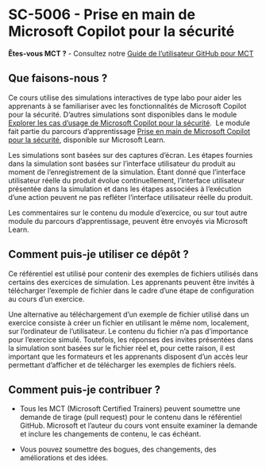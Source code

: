 # SC-5006 - Prise en main de Microsoft Copilot pour la sécurité

**Êtes-vous MCT ?** - Consultez notre [Guide de l’utilisateur GitHub pour MCT](https://microsoftlearning.github.io/MCT-User-Guide/)

## Que faisons-nous ?

Ce cours utilise des simulations interactives de type labo pour aider les apprenants à se familiariser avec les fonctionnalités de Microsoft Copilot pour la sécurité.  D’autres simulations sont disponibles dans le module [Explorer les cas d’usage de Microsoft Copilot pour la sécurité](https://learn.microsoft.com/training/modules/security-copilot-exercises/).  Le module fait partie du parcours d’apprentissage [Prise en main de Microsoft Copilot pour la sécurité](https://learn.microsoft.com/training/paths/security-copilot-and-ai/), disponible sur Microsoft Learn.

Les simulations sont basées sur des captures d’écran. Les étapes fournies dans la simulation sont basées sur l’interface utilisateur du produit au moment de l’enregistrement de la simulation. Étant donné que l’interface utilisateur réelle du produit évolue continuellement, l’interface utilisateur présentée dans la simulation et dans les étapes associées à l’exécution d’une action peuvent ne pas refléter l’interface utilisateur réelle du produit.

Les commentaires sur le contenu du module d’exercice, ou sur tout autre module du parcours d’apprentissage, peuvent être envoyés via Microsoft Learn.

## Comment puis-je utiliser ce dépôt ?

Ce référentiel est utilisé pour contenir des exemples de fichiers utilisés dans certains des exercices de simulation. Les apprenants peuvent être invités à télécharger l’exemple de fichier dans le cadre d’une étape de configuration au cours d’un exercice.

Une alternative au téléchargement d’un exemple de fichier utilisé dans un exercice consiste à créer un fichier en utilisant le même nom, localement, sur l’ordinateur de l’utilisateur. Le contenu du fichier n’a pas d’importance pour l’exercice simulé. Toutefois, les réponses des invites présentées dans la simulation sont basées sur le fichier réel et, pour cette raison, il est important que les formateurs et les apprenants disposent d’un accès leur permettant d’afficher et de télécharger les exemples de fichiers réels.

## Comment puis-je contribuer ?

- Tous les MCT (Microsoft Certified Trainers) peuvent soumettre une demande de tirage (pull request) pour le contenu dans le référentiel GitHub. Microsoft et l’auteur du cours vont ensuite examiner la demande et inclure les changements de contenu, le cas échéant.

- Vous pouvez soumettre des bogues, des changements, des améliorations et des idées. 
